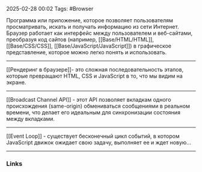 2025-02-28 00:02
Tags: #Browser

Программа или приложение, которое позволяет пользователям просматривать, искать и получать информацию из сети Интернет. Браузер работает как интерфейс между пользователем и веб-сайтами, преобразуя код сайтов (например, [[Base/HTML/HTML]], [[Base/CSS/CSS]], [[Base/JavaScript/JavaScript]]) в графическое представление, которое можно легко понять и использовать.

---

[[Рендеринг в браузере]]- это сложная последовательность этапов, которые превращают HTML, CSS и JavaScript в то, что мы видим на экране. 

---

[[Broadcast Channel API]] - этот API позволяет вкладкам одного происхождения (same-origin) обмениваться сообщениями в реальном времени, что делает его идеальным для синхронизации состояния между вкладками.

---

[[Event Loop]] - cуществует бесконечный цикл событий, в котором JavaScript движок ожидает свою задачу, выполняет ее и ждет новую...

---
### Links
